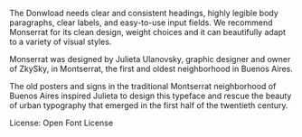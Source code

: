 The Donwload needs clear and consistent headings, highly legible body paragraphs, clear labels, and easy-to-use input fields. We recommend Monserrat for its clean design, weight choices and it can beautifully adapt to a variety of visual styles.

Monserrat was designed by Julieta Ulanovsky, graphic designer and owner of ZkySky, in Montserrat, the first and oldest neighborhood in Buenos Aires.

The old posters and signs in the traditional Montserrat neighborhood of Buenos Aires inspired Julieta to design this typeface and rescue the beauty of urban typography that emerged in the first half of the twentieth century.

License: Open Font License
